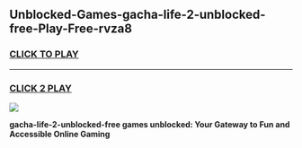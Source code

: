 
## Unblocked-Games-gacha-life-2-unblocked-free-Play-Free-rvza8
<h3>
<a href="https://premium76.site?title=gacha-life-2-unblocked-free&ref=23A">CLICK TO PLAY</a></h3>
<hr>

<h3>
<a href="https://premium76.site?title=gacha-life-2-unblocked-free&ref=23A">CLICK 2 PLAY</a>
  
</h3>

<a href="https://premium76.site?title=gacha-life-2-unblocked-free&ref=23A"><img src="https://clearcache.store/games.png"></a>


**gacha-life-2-unblocked-free games unblocked: Your Gateway to Fun and Accessible Online Gaming**
